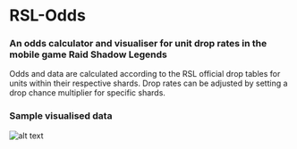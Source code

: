 # RSL-Odds

### An odds calculator and visualiser for unit drop rates in the mobile game Raid Shadow Legends

Odds and data are calculated according to the RSL official drop tables for units within their
respective shards. Drop rates can be adjusted by setting a drop chance multiplier for 
specific shards.

### Sample visualised data

![alt text]([https://cdn.discordapp.com/attachments/1360249222909399121/1360249236746404022/image.png?ex=6801ae92&is=68005d12&hm=2efae7a22ab012693ca62f3200518c6f9afe97db740bf2658e66a077f04c2b1e&](https://cdn.discordapp.com/attachments/1379035955536855114/1379520095893717183/Screenshot_2025-01-27_at_05.12.48.png?ex=684089b5&is=683f3835&hm=9a89882a3cbeee2f664cb58fe1502fb13098249df123ac64e87948e682c457ad&))
